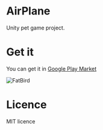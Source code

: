 # AirPlane
Unity pet game project.
# Get it
You can get it in [Google Play Market](https://play.google.com/store/apps/details?id=com.Fedechka.AirPlane)

![FatBird](https://play-lh.googleusercontent.com/GRSg5SXhpKDY1XHyeD_aLCm0Fys_O8aR0HQjyXA9IZFwPDnU913Lu73QCMGaVrKYZ0Q=w1920-h850-rw)
# Licence
MIT licence
